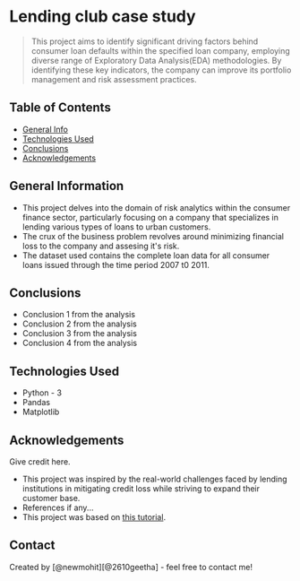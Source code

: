 # Lending club case study
> This project aims to identify significant driving factors behind consumer loan defaults within the specified loan company, employing diverse range of Exploratory Data Analysis(EDA) methodologies. By identifying these key indicators, the company can improve its portfolio management and risk assessment practices. 


## Table of Contents
* [General Info](#general-information)
* [Technologies Used](#technologies-used)
* [Conclusions](#conclusions)
* [Acknowledgements](#acknowledgements)

<!-- You can include any other section that is pertinent to your problem -->

## General Information
- This project delves into the domain of risk analytics within the consumer finance sector, particularly focusing on a company that specializes in lending various types of loans to urban customers.
- The crux of the business problem revolves around minimizing financial loss to the company and assesing it's risk.
- The dataset used contains the complete loan data for all consumer loans issued through the time period 2007 t0 2011.

<!-- You don't have to answer all the questions - just the ones relevant to your project. -->

## Conclusions
- Conclusion 1 from the analysis
- Conclusion 2 from the analysis
- Conclusion 3 from the analysis
- Conclusion 4 from the analysis

<!-- You don't have to answer all the questions - just the ones relevant to your project. -->


## Technologies Used
- Python - 3
- Pandas
- Matplotlib

<!-- As the libraries versions keep on changing, it is recommended to mention the version of library used in this project -->

## Acknowledgements
Give credit here.
- This project was inspired by the real-world challenges faced by lending institutions in mitigating credit loss while striving to expand their customer base.
- References if any...
- This project was based on [this tutorial](https://www.example.com).


## Contact
Created by [@newmohit][@2610geetha] - feel free to contact me!


<!-- Optional -->
<!-- ## License -->
<!-- This project is open source and available under the [... License](). -->

<!-- You don't have to include all sections - just the one's relevant to your project -->